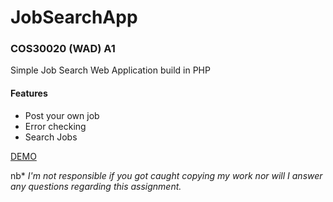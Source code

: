 # JobSearchApp
### **COS30020 (WAD) A1**
Simple Job Search Web Application build in PHP

#### Features
* Post your own job
* Error checking
* Search Jobs

[DEMO](https://sanjeosutinprojects.000webhostapp.com/JobSearchApp/)

nb\*
*I'm not responsible if you got caught copying my work nor will I answer any questions regarding this assignment.*
